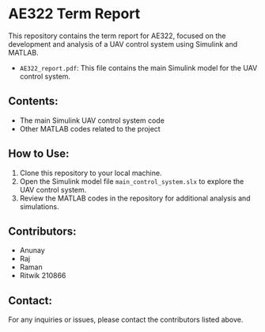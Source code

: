 # AE322 Term Report

This repository contains the term report for AE322, focused on the development and analysis of a UAV control system using Simulink and MATLAB.

- `AE322_report.pdf`: This file contains the main Simulink model for the UAV control system.
## Contents:

- The main Simulink UAV control system code
- Other MATLAB codes related to the project

## How to Use:

1. Clone this repository to your local machine.
2. Open the Simulink model file `main_control_system.slx` to explore the UAV control system.
3. Review the MATLAB codes in the repository for additional analysis and simulations.

## Contributors:

- Anunay
- Raj
- Raman
- Ritwik 210866

## Contact:

For any inquiries or issues, please contact the contributors listed above.
